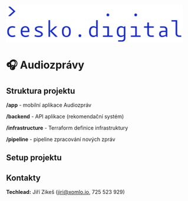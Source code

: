 ![cesko.digital](cesko-digital_logo.png)

# 🎧 Audiozprávy

## Struktura projektu

**/app** - mobilní aplikace Audiozpráv

**/backend** - API aplikace (rekomendační systém)

**/infrastructure** - Terraform definice infrastruktury

**/pipeline** - pipeline zpracování nových zpráv

## Setup projektu

## Kontakty

**Techlead:** Jiří Zikeš (jiri@xomlo.io, 725 523 929)
